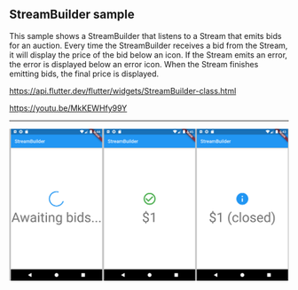 ## StreamBuilder sample

This sample shows a StreamBuilder that listens to a Stream that emits bids for an auction. Every time the StreamBuilder receives a bid from the Stream, it will display the price of the bid below an icon. If the Stream emits an error, the error is displayed below an error icon. When the Stream finishes emitting bids, the final price is displayed.

https://api.flutter.dev/flutter/widgets/StreamBuilder-class.html

https://youtu.be/MkKEWHfy99Y

***
<img src="README.png" width="600">
